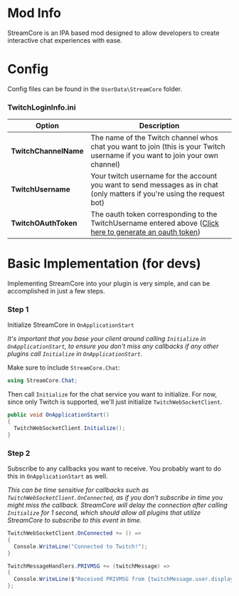 # Mod Info
StreamCore is an IPA based mod designed to allow developers to create interactive chat experiences with ease.

# Config
Config files can be found in the `UserData\StreamCore` folder.

### TwitchLoginInfo.ini
| Option | Description |
| - | - |
| **TwitchChannelName** | The name of the Twitch channel whos chat you want to join (this is your Twitch username if you want to join your own channel) |
| **TwitchUsername** | Your twitch username for the account you want to send messages as in chat (only matters if you're using the request bot) |
| **TwitchOAuthToken** | The oauth token corresponding to the TwitchUsername entered above ([Click here to generate an oauth token](https://twitchapps.com/tmi/))  |


# Basic Implementation (for devs)
Implementing StreamCore into your plugin is very simple, and can be accomplished in just a few steps.

### Step 1
Initialize StreamCore in `OnApplicationStart`

*It's important that you base your client around calling `Initialize` in `OnApplicationStart`, to ensure you don't miss any callbacks if any other plugins call `Initialize` in `OnApplicationStart`.*

Make sure to include `StreamCore.Chat`:
```cs
using StreamCore.Chat;
```

Then call `Initialize` for the chat service you want to initialize. For now, since only Twitch is supported, we'll just initialize `TwitchWebSocketClient`.
```cs
public void OnApplicationStart()
{
  TwitchWebSocketClient.Initialize();
}
```

### Step 2
Subscribe to any callbacks you want to receive. You probably want to do this in `OnApplicationStart` as well.

*This can be time sensitive for callbacks such as `TwitchWebSocketClient.OnConnected`, as if you don't subscribe in time you might miss the callback. StreamCore will delay the connection after calling `Initialize` for 1 second, which should allow all plugins that utilize StreamCore to subscribe to this event in time.*

```cs
TwitchWebSocketClient.OnConnected += () => 
{
  Console.WriteLine("Connected to Twitch!");
}

TwitchMessageHandlers.PRIVMSG += (twitchMessage) => 
{
  Console.WriteLine($"Received PRIVMSG from {twitchMessage.user.displayName} in channel {twitchMessage.channelName}. Message: {twitchMessage.message}");
};
```

